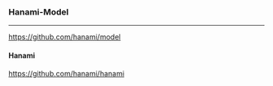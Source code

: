 ### Hanami-Model
---
https://github.com/hanami/model
#### Hanami
https://github.com/hanami/hanami


```



```

```ruby














```
